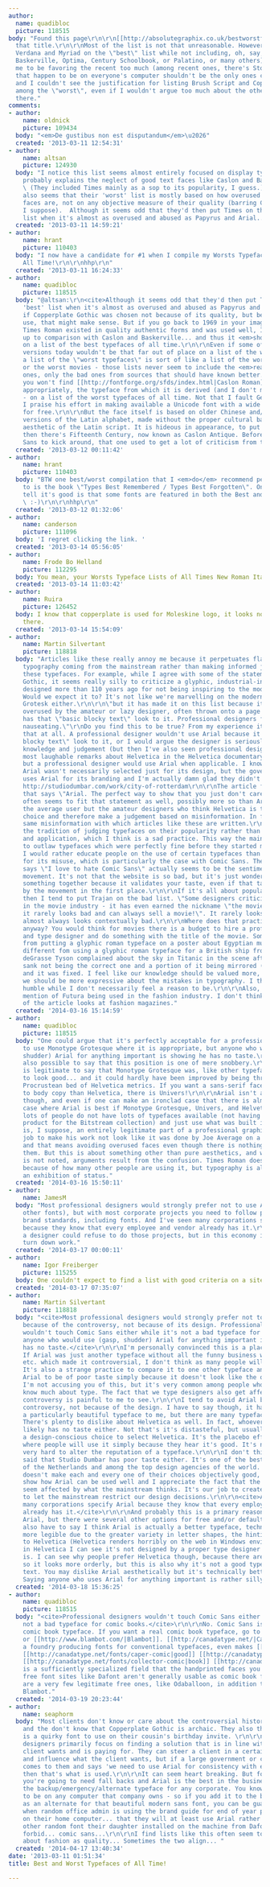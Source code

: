 ```yaml
---
author:
  name: quadibloc
  picture: 118515
body: "Found this page\r\n\r\n[[http://absolutegraphix.co.uk/bestworstfonts.asp?strID=Guest]]\r\n\r\nby
  that title.\r\n\r\nMost of the list is not that unreasonable. However, including
  Verdana and Myriad on the \"best\" list while not including, oh, say, Caslon (or
  Baskerville, Optima, Century Schoolbook, or Palatino, or many others) seemed to
  me to be favoring the recent too much (among recent ones, there's Stone... typefaces
  that happen to be on everyone's computer shouldn't be the only ones considered)...
  and I couldn't see the justification for listing Brush Script and Copperplate Gothic
  among the \"worst\", even if I wouldn't argue too much about the other three choices
  there."
comments:
- author:
    name: oldnick
    picture: 109434
  body: "<em>De gustibus non est disputandum</em>\u2026"
  created: '2013-03-11 12:54:31'
- author:
    name: altsan
    picture: 124930
  body: "I notice this list seems almost entirely focused on display typography, which
    probably explains the neglect of good text faces like Caslon and Baskerville.
    \ (They included Times mainly as a sop to its popularity, I guess.)\r\n\r\nIt
    also seems that their 'worst' list is mostly based on how overused those particular
    faces are, not on any objective measure of their quality (barring Comic Sans,
    I suppose).  Although it seems odd that they'd then put Times on their 'best'
    list when it's almost as overused and abused as Papyrus and Arial...  "
  created: '2013-03-11 14:59:21'
- author:
    name: hrant
    picture: 110403
  body: "I now have a candidate for #1 when I compile my Worsts Typeface Lists of
    All Time!\r\n\r\nhhp\r\n"
  created: '2013-03-11 16:24:33'
- author:
    name: quadibloc
    picture: 118515
  body: "@altsan:\r\n<cite>Although it seems odd that they'd then put Times on their
    'best' list when it's almost as overused and abused as Papyrus and Arial...</cite>\r\n\r\nWell,
    if Copperplate Gothic was chosen not because of its quality, but because of its
    use, that might make sense. But if you go back to 1969 in your imagination, when
    Times Roman existed in quality authentic forms and was used well, I think it stands
    up to comparison with Caslon and Baskerville... and thus it <em>should</em> be
    on a list of the best typefaces of all time.\r\n\r\nEven if some of the digital
    versions today wouldn't be that far out of place on a list of the worst ones either.\r\n\r\nBut
    a list of the \"worst typefaces\" is sort of like a list of the worst comic books
    or the worst movies - those lists never seem to include the <em>really bad</em>
    ones, only the bad ones from sources that should have known better.\r\n\r\nThus,
    you won't find [[http://fontforge.org/sfds/index.html|Caslon Roman]] - or, more
    appropriately, the typeface from which it is derived (and I don't mean Caslon)
    - on a list of the worst typefaces of all time. Not that I fault George Williams;
    I praise his effort in making available a Unicode font with a wide character range
    for free.\r\n\r\nBut the face itself is based on older Chinese and/or Japanese
    versions of the Latin alphabet, made without the proper cultural basis for the
    aesthetic of the Latin script. It is hideous in appearance, to put it briefly.\r\n\r\nAnd
    then there's Fifteenth Century, now known as Caslon Antique. Before we had Comic
    Sans to kick around, that one used to get a lot of criticism from typographers."
  created: '2013-03-12 00:11:42'
- author:
    name: hrant
    picture: 110403
  body: "BTW one best/worst compilation that I <em>do</em> recommend people pay attention
    to is the book \"Types Best Remembered / Types Best Forgotten\". One way you can
    tell it's good is that some fonts are featured in both the Best and Worst sections!
    \ :-)\r\n\r\nhhp\r\n"
  created: '2013-03-12 01:32:06'
- author:
    name: canderson
    picture: 111096
  body: 'I regret clicking the link. '
  created: '2013-03-14 05:56:05'
- author:
    name: Frode Bo Helland
    picture: 112295
  body: You mean, your Worsts Typeface Lists of All Times New Roman Italics?
  created: '2013-03-14 11:03:42'
- author:
    name: Ruira
    picture: 126452
  body: I know that copperplate is used for Moleskine logo, it looks not so bene in
    there.
  created: '2013-03-14 15:54:09'
- author:
    name: Martin Silvertant
    picture: 118818
  body: "Articles like these really annoy me because it perpetuates flawed ideas on
    typography coming from the mainstream rather than making informed judgements on
    these typefaces. For example, while I agree with some of the statements on Copperplate
    Gothic, it seems really silly to criticize a glyphic, industrial-inspired typeface
    designed more than 110 years ago for not being inspiring to the modern viewer.
    Would we expect it to? It's not like we're marvelling on the modernism of Akzidenz
    Grotesk either.\r\n\r\n\"but it has made it on this list because it is so madly
    overused by the amateur or lazy designer, often thrown onto a page because it
    has that \"basic blocky text\" look to it. Professional designers find Arial quiet
    nauseating.\"\r\nDo you find this to be true? From my experience it's not like
    that at all. A professional designer wouldn't use Arial because it has that \"basic
    blocky text\" look to it, or I would argue the designer is seriously lacking in
    knowledge and judgement (but then I've also seen professional designers make the
    most laughable remarks about Helvetica in the Helvetica documentary, so who knows.),
    but a professional designer would use Arial when applicable. I know in this context
    Arial wasn't necessarily selected just for its design, but the government of Rotterdam
    uses Arial for its branding and I'm actually damn glad they didn't use Helvetica.
    http://studiodumbar.com/work/city-of-rotterdam\r\n\r\nThe article features a picture
    that says \"Arial. The perfect way to show that you just don't care.\" Helvetica
    often seems to fit that statement as well, possibly more so than Arial. It's not
    the average user but the amateur designers who think Helvetica is the designer's
    choice and therefore make a judgement based on misinformation. In fact, it's this
    same misinformation with which articles like these are written.\r\n\r\nI can see
    the tradition of judging typefaces on their popularity rather than its design
    and application, which I think is a sad practice. This way the mainstream tends
    to outlaw typefaces which were perfectly fine before they started misusing it.
    I would rather educate people on the use of certain typefaces than ban these typefaces
    for its misuse, which is particularly the case with Comic Sans. The shirt that
    says \"I love to hate Comic Sans\" actually seems to be the sentiment of the bancomicsans
    movement. It's not that the website is so bad, but it's just wonderful to hate
    something together because it validates your taste, even if that taste was influenced
    by the movement in the first place.\r\n\r\nIf it's all about popularity and application
    then I tend to put Trajan on the bad list. \"Some designers criticise its over-use
    in the movie industry - it has even earned the nickname \"the movie font\" - but
    it rarely looks bad and can always sell a movie!\". It rarely looks bad, but it
    almost always looks contextually bad.\r\n\r\nWhere does that practice come from
    anyway? You would think for movies there is a budget to hire a professional typographer
    and type designer and do something with the title of the movie. Something different
    from putting a glyphic roman typeface on a poster about Egyptian mummies; something
    different fom using a glyphic roman typeface for a British ship from 1912. Neil
    deGrasse Tyson complained about the sky in Titanic in the scene after the Titanic
    sank not being the correct one and a portion of it being mirrored (http://news.discovery.com/space/astronomy/neil-degrasse-tyson-tightens-titanic-accuracy-120402.htm)
    and it was fixed. I feel like our knowledge should be valued more, and perhaps
    we should be more expressive about the mistakes in typography. I think we're relatively
    humble while I don't necessarily feel a reason to be.\r\n\r\nAlso, there was no
    mention of Futura being used in the fashion industry. I don't think the author
    of the article looks at fashion magazines."
  created: '2014-03-16 15:14:59'
- author:
    name: quadibloc
    picture: 118515
  body: "One could argue that it's perfectly acceptable for a professional designer
    to use Monotype Grotesque where it is appropriate, but anyone who would use (gasp,
    shudder) Arial for anything important is showing he has no taste.\r\n\r\nAnd it's
    also possible to say that this position is one of mere snobbery.\r\n\r\nBut it
    is legitimate to say that Monotype Grotesque was, like other typefaces, designed
    to look good... and it could hardly have been improved by being thrust into the
    Procrustean bed of Helvetica metrics. If you want a sans-serif face more suitable
    to body copy than Helvetica, there is Univers!\r\n\r\nArial isn't all that terrible,
    though, and even if one can make an ironclad case that there is almost never a
    case where Arial is best if Monotype Grotesque, Univers, and Helvetica are available,
    lots of people do not have lots of typefaces available (not having bought a Corel
    product for the Bitstream collection) and just use what was built into Windows.\r\n\r\nIt
    is, I suppose, an entirely legitimate part of a professional graphic designer's
    job to make his work not look like it was done by Joe Average on a laser printer,
    and that means avoiding overused faces even though there is nothing bad about
    them. But this is about something other than pure aesthetics, and when that fact
    is not noted, arguments result from the confusion. Times Roman doesn't look different
    because of how many other people are using it, but typography is also used as
    an exhibition of status."
  created: '2014-03-16 15:50:11'
- author:
    name: JamesM
  body: "Most professional designers would strongly prefer not to use Arial (and some
    other fonts), but with most corporate projects you need to follow pre-existing
    brand standards, including fonts. And I've seen many corporations specify Arial
    because they know that every employee and vendor already has it.\r\n\r\nOf course
    a designer could refuse to do those projects, but in this economy it's tough to
    turn down work."
  created: '2014-03-17 00:00:11'
- author:
    name: Igor Freiberger
    picture: 115255
  body: One couldn't expect to find a list with good criteria on a site so badly designed.
  created: '2014-03-17 07:35:07'
- author:
    name: Martin Silvertant
    picture: 118818
  body: "<cite>Most professional designers would strongly prefer not to use Arial</cite>\r\n\r\nYes,
    because of the controversy, not because of its design. Professional designers
    wouldn't touch Comic Sans either while it's not a bad typeface for comic books.\r\n\r\n<cite>but
    anyone who would use (gasp, shudder) Arial for anything important is showing he
    has no taste.</cite>\r\n\r\nI'm personally convinced this is a placebo effect.
    If Arial was just another typeface without all the funny business with licensing
    etc. which made it controversial, I don't think as many people will dislike Arial.
    It's also a strange practice to compare it to one other typeface and consider
    Arial to be of poor taste simply because it doesn't look like the other typeface.
    I'm not accusing you of this, but it's very common among people who actually don't
    know much about type. The fact that we type designers also get affected by this
    controversy is painful to me to see.\r\n\r\nI tend to avoid Arial because of the
    controversy, not because of the design. I have to say though, it has never been
    a particularly beautiful typeface to me, but there are many typefaces like that.
    There's plenty to dislike about Helvetica as well. In fact, whoever uses Helvetica
    likely has no taste either. Not that's it's distasteful, but usually it's not
    a design-conscious choice to select Helvetica. It's the placebo effect again,
    where people will use it simply because they hear it's good. It's not, but it's
    very hard to alter the reputation of a typeface.\r\n\r\nI don't think it can be
    said that Studio Dumbar has poor taste either. It's one of the best design agencies
    of the Netherlands and among the top design agencies of the world. Obviously that
    doesn't make each and every one of their choices objectively good, but it does
    show how Arial can be used well and I appreciate the fact that the agency doesn't
    seem affected by what the mainstream thinks. It's our job to create trends, not
    to let the mainstream restrict our design decisions.\r\n\r\n<cite>And I've seen
    many corporations specify Arial because they know that every employee and vendor
    already has it.</cite>\r\n\r\nAnd probably this is a primary reason for selecting
    Arial, but there were several other options for free and/or default fonts.\r\n\r\nI
    also have to say I think Arial is actually a better typeface, technically. It's
    more legible due to the greater variety in letter shapes, the hinting is far superior
    to Helvetica (Helvetica renders horribly on the web in Windows environments) and
    in Helvetica I can see it's not designed by a proper type designer while Arial
    is. I can see why people prefer Helvetica though, because there are more alignments
    so it looks more orderly, but this is also why it's not a good typeface for body
    text. You may dislike Arial aesthetically but it's technically better than Helvetica.
    Saying anyone who uses Arial for anything important is rather silly in my opinion."
  created: '2014-03-18 15:36:25'
- author:
    name: quadibloc
    picture: 118515
  body: "<cite>Professional designers wouldn't touch Comic Sans either while it's
    not a bad typeface for comic books.</cite>\r\n\r\nNo. Comic Sans is a terrible
    comic book typeface. If you want a real comic book typeface, go to [[http://www.comicbookfonts.com/|Comicraft]]
    or [[http://www.blambot.com/|Blambot]]. [[http://canadatype.net/|Canada Type]],
    a foundry producing fonts for conventional typefaces, even makes [[http://canadatype.net/fonts/classic-comic|some]]
    [[http://canadatype.net/fonts/caper-comic|good]] [[http://canadatype.net/fonts/captain-comic|comic]]
    [[http://canadatype.net/fonts/collector-comic|book]] [[http://canadatype.net/fonts/common-comic|typefaces]].\r\n\r\nThis
    is a sufficiently specialized field that the handprinted faces you find on legitimate
    free font sites like Dafont aren't generally usable as comic book faces. There
    are a very few legitimate free ones, like Odaballoon, in addition to those from
    Blambot."
  created: '2014-03-19 20:23:44'
- author:
    name: seaphorm
  body: "Most clients don't know or care about the controversial history of Arial,
    and the don't know that Copperplate Gothic is archaic. They also think Comic Sans
    is a quirky font to use on their cousin's birthday invite. \r\n\r\nProfessional
    designers primarily focus on finding a solution that is in line with what the
    client wants and is paying for. They can steer a client in a certain direction
    and influence what the client wants, but if a large government or corporate body
    comes to them and says 'we need to use Arial for consistency with existing material'
    then that's what is used.\r\n\r\nIt can seem heart breaking. But for a large branding
    you're going to need fall backs and Arial is the best in the business at being
    the backup/emergency/alternate typeface for any corporate. You know it's going
    to be on any computer that company owns - so if you add it to the brand guide
    as an alternate for that beautiful modern sans font, you can be guaranteed that
    when random office admin is using the brand guide for end of year party invites
    on their home computer... that they will at least use Arial rather than pick some
    other random font their daughter installed on the machine from Dafont, or heaven
    forbid... comic sans...\r\n\r\nI find lists like this often seem to be as much
    about fashion as quality... Sometimes the two align... "
  created: '2014-04-17 13:40:34'
date: '2013-03-11 01:51:34'
title: Best and Worst Typefaces of All Time!

---
```

